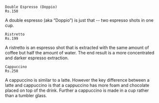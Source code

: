     Double Espresso (Doppio)
    Rs.150

A double espresso (aka “Doppio”) is just that -- two espresso shots in one cup.

    Ristretto
    Rs.199

A ristretto is an espresso shot that is extracted with the same amount of coffee but half the amount of water. The end result is a more concentrated and darker espresso extraction.

    Cappuccino
    Rs.250

A cappuccino is similar to a latte. However the key difference between a latte and cappuccino is that a cappuccino has more foam and chocolate placed on top of the drink. Further a cappuccino is made in a cup rather than a tumbler glass.